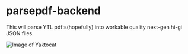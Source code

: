 # parsepdf-backend

This will parse YTL pdf:s(hopefully) into workable quality next-gen hi-gi JSON files. 

![Image of Yaktocat](http://vignette2.wikia.nocookie.net/matrix/images/8/84/Matrix.png/revision/latest?cb=20110307094037)
